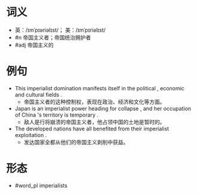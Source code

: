 # 词义
- 英：/ɪmˈpɪəriəlɪst/； 美：/ɪmˈpɪriəlɪst/
- #n 帝国主义者；帝国统治拥护者
- #adj 帝国主义的
# 例句
- This imperialist domination manifests itself in the political , economic and cultural fields .
	- 帝国主义者的这种控制权，表现在政治、经济和文化等方面。
- Japan is an imperialist power heading for collapse , and her occupation of China 's territory is temporary .
	- 敌人是行将崩溃的帝国主义者，他占领中国的土地是暂时的。
- The developed nations have all benefited from their imperialist exploitation .
	- 发达国家全都从他们的帝国主义剥削中获益。
# 形态
- #word_pl imperialists
